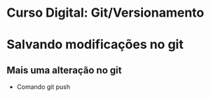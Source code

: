 # Curso Digital: Git/Versionamento

# Salvando modificações no git

## Mais uma alteração no git
* Comando git push